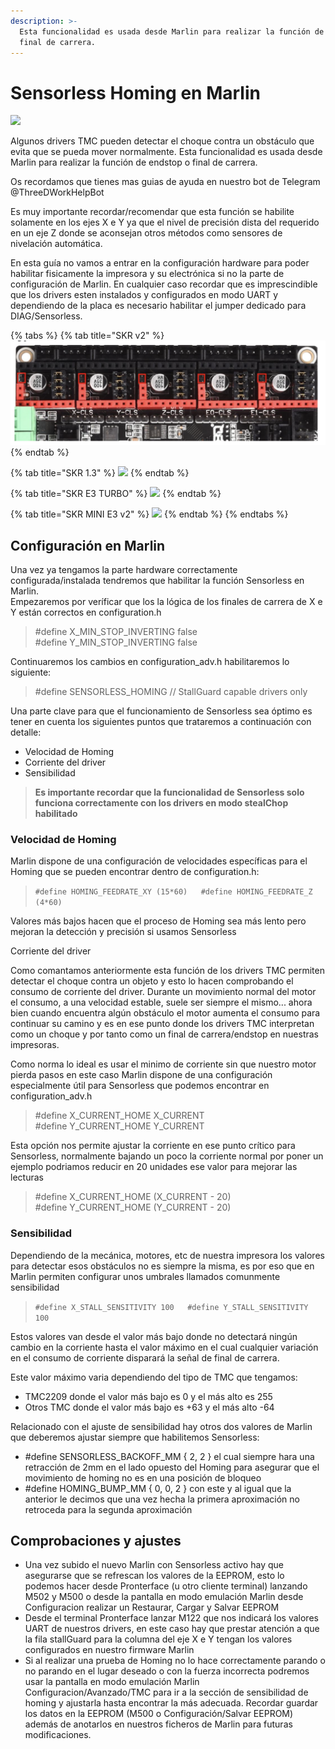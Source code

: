 ```yaml
---
description: >-
  Esta funcionalidad es usada desde Marlin para realizar la función de endstop o
  final de carrera.
---
```


# Sensorless Homing en Marlin

![](https://telegra.ph/file/dfcaa134fa8e2766de7ca.png)

Algunos drivers TMC pueden detectar el choque contra un obstáculo que evita que se pueda mover normalmente. Esta funcionalidad es usada desde Marlin para realizar la función de endstop o final de carrera.

Os recordamos que tienes mas guias de ayuda en nuestro bot de Telegram @ThreeDWorkHelpBot

Es muy importante recordar/recomendar que esta función se habilite solamente en los ejes X e Y ya que el nivel de precisión dista del requerido en un eje Z donde se aconsejan otros métodos como sensores de nivelación automática.

En esta guía no vamos a entrar en la configuración hardware para poder habilitar fisicamente la impresora y su electrónica si no la parte de configuración de Marlin. En cualquier caso recordar que es imprescindible que los drivers esten instalados y configurados en modo UART y dependiendo de la placa es necesario habilitar el jumper dedicado para DIAG/Sensorless.

{% tabs %}
{% tab title="SKR v2" %}
![](../../../.gitbook/assets/image%20%2873%29.png)
{% endtab %}

{% tab title="SKR 1.3" %}
![](https://telegra.ph/file/adbac297d5197536c1595.jpg)
{% endtab %}

{% tab title="SKR E3 TURBO" %}
![](https://telegra.ph/file/4866b596132d65ee54dcb.jpg)
{% endtab %}

{% tab title="SKR MINI E3 v2" %}
![](https://telegra.ph/file/764231febc9c167d4b9d4.jpg)
{% endtab %}
{% endtabs %}

## Configuración en Marlin

Una vez ya tengamos la parte hardware correctamente configurada/instalada tendremos que habilitar la función Sensorless en Marlin.  
Empezaremos por veríficar que los la lógica de los finales de carrera de X e Y están correctos en configuration.h

> \#define X\_MIN\_STOP\_INVERTING false  
> \#define Y\_MIN\_STOP\_INVERTING false

Continuaremos los cambios en configuration\_adv.h habilitaremos lo siguiente:

> \#define SENSORLESS\_HOMING // StallGuard capable drivers only

Una parte clave para que el funcionamiento de Sensorless sea óptimo es tener en cuenta los siguientes puntos que trataremos a continuación con detalle:

* Velocidad de Homing
* Corriente del driver
* Sensibilidad

> **Es importante recordar que la funcionalidad de Sensorless solo funciona correctamente con los drivers en modo stealChop habilitado**

### **Velocidad de Homing**

Marlin dispone de una configuración de velocidades específicas para el Homing que se pueden encontrar dentro de configuration.h:

> `#define HOMING_FEEDRATE_XY (15*60)  
> #define HOMING_FEEDRATE_Z (4*60)`

Valores más bajos hacen que el proceso de Homing sea más lento pero mejoran la detección y precisión si usamos Sensorless

Corriente del driver

Como comantamos anteriormente esta función de los drivers TMC permiten detectar el choque contra un objeto y esto lo hacen comprobando el consumo de corriente del driver. Durante un movimiento normal del motor el consumo, a una velocidad estable, suele ser siempre el mismo... ahora bien cuando encuentra algún obstáculo el motor aumenta el consumo para continuar su camino y es en ese punto donde los drivers TMC interpretan como un choque y por tanto como un final de carrera/endstop en nuestras impresoras.

Como norma lo ideal es usar el minimo de corriente sin que nuestro motor pierda pasos en este caso Marlin dispone de una configuración especialmente útil para Sensorless que podemos encontrar en configuration\_adv.h

> \#define X\_CURRENT\_HOME X\_CURRENT  
> \#define Y\_CURRENT\_HOME Y\_CURRENT

Esta opción nos permite ajustar la corriente en ese punto crítico para Sensorless, normalmente bajando un poco la corriente normal por poner un ejemplo podriamos reducir en 20 unidades ese valor para mejorar las lecturas

> \#define X\_CURRENT\_HOME \(X\_CURRENT - 20\)  
> \#define Y\_CURRENT\_HOME \(Y\_CURRENT - 20\)

### **Sensibilidad**

Dependiendo de la mecánica, motores, etc de nuestra impresora los valores para detectar esos obstáculos no es siempre la misma, es por eso que en Marlin permiten configurar unos umbrales llamados comunmente sensibilidad

> `#define X_STALL_SENSITIVITY 100  
> #define Y_STALL_SENSITIVITY 100`

Estos valores van desde el valor más bajo donde no detectará ningún cambio en la corriente hasta el valor máximo en el cual cualquier variación en el consumo de corriente disparará la señal de final de carrera.

Este valor máximo varia dependiendo del tipo de TMC que tengamos:

* TMC2209 donde el valor más bajo es 0 y el más alto es 255
* Otros TMC donde el valor más bajo es +63 y el más alto -64

Relacionado con el ajuste de sensibilidad hay otros dos valores de Marlin que deberemos ajustar siempre que habilitemos Sensorless:

* \#define SENSORLESS\_BACKOFF\_MM { 2, 2 } el cual siempre hara una retracción de 2mm en el lado opuesto del Homing para asegurar que el movimiento de homing no es en una posición de bloqueo
* \#define HOMING\_BUMP\_MM { 0, 0, 2 } con este y al igual que la anterior le decimos que una vez hecha la primera aproximación no retroceda para la segunda aproximación

## Comprobaciones y ajustes

* Una vez subido el nuevo Marlin con Sensorless activo hay que asegurarse que se refrescan los valores de la EEPROM, esto lo podemos hacer desde Pronterface \(u otro cliente terminal\) lanzando M502 y M500 o desde la pantalla en modo emulación Marlin desde Configuracion realizar un Restaurar, Cargar y Salvar EEPROM
* Desde el terminal Pronterface lanzar M122 que nos indicará los valores UART de nuestros drivers, en este caso hay que prestar atención a que la fila stallGuard para la columna del eje X e Y tengan los valores configurados en nuestro firmware Marlin
* Si al realizar una prueba de Homing no lo hace correctamente parando o no parando en el lugar deseado o con la fuerza incorrecta podremos usar la pantalla en modo emulación Marlin Configuracion/Avanzado/TMC para ir a la sección de sensibilidad de homing y ajustarla hasta encontrar la más adecuada. Recordar guardar los datos en la EEPROM \(M500 o Configuración/Salvar EEPROM\) además de anotarlos en nuestros ficheros de Marlin para futuras modificaciones.

